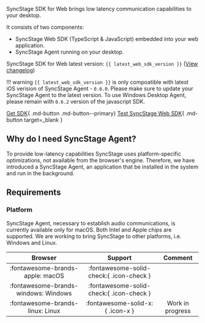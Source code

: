 SyncStage SDK for Web brings low latency communication capabilities to your desktop.

It consists of two components:

* SyncStage Web SDK (TypeScript & JavaScript) embedded into your web application.
* SyncStage Agent running on your desktop.

SyncStage SDK for Web latest version: `{{ latest_web_sdk_version }}` ([View changelog](changelog.md))

!!! warning
    `{{ latest_web_sdk_version }}` is only compoatible with latest iOS verision of SyncStage Agent - `0.6.0`. Please make sure to update your SyncStage Agent to the latest version. 
    To use Windows Desktop Agent, please remain with `0.6.2` version of the javascript SDK.

[Get SDK](quickstart.md){ .md-button .md-button--primary}
[Test SyncStage Web SDK](https://github.com/opensesamemedia/syncstage-sdk-npm-package-tester){ .md-button target=_blank }

## Why do I need SyncStage Agent?

To provide low-latency capabilities SyncStage uses platform-specific optimizations, not available from the browser's engine. Therefore, we have introduced a SyncStage Agent, an application that be installed in the system and run in the background.

## Requirements

### Platform

SyncStage Agent, necessary to establish audio communications, is currently available only for macOS. Both Intel and Apple chips are supported. We are working to bring SyncStage to other platforms, i.e. Windows and Linux.

| Browser                              | Support                                            |       Comment             |
| :----------------------------------: | :------------------------------------------------: | :-----------------------: |
| :fontawesome-brands-apple: macOS     |  :fontawesome-solid-check:{ .icon-check }          |                           |
| :fontawesome-brands-windows: Windows |  :fontawesome-solid-check:{ .icon-check }          |                           |
| :fontawesome-brands-linux: Linux     |  :fontawesome-solid-x:{ .icon-x }                  |   Work in progress        |
